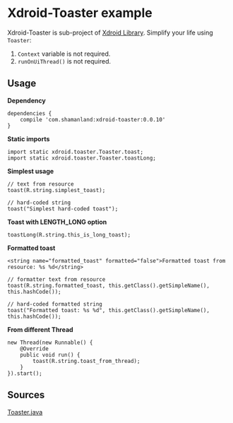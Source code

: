 # Xdroid-Toaster example

Xdroid-Toaster is sub-project of [Xdroid Library][1]. Simplify your life using `Toaster`:

1. `Context` variable is not required.
2. `runOnUiThread()` is not required.

## Usage

**Dependency**

```
dependencies {
    compile 'com.shamanland:xdroid-toaster:0.0.10'
}
```

**Static imports**

```
import static xdroid.toaster.Toaster.toast;
import static xdroid.toaster.Toaster.toastLong;
```

**Simplest usage**

```
// text from resource
toast(R.string.simplest_toast);

// hard-coded string
toast("Simplest hard-coded toast");
```

**Toast with LENGTH_LONG option**

```
toastLong(R.string.this_is_long_toast);
```

**Formatted toast**

```
<string name="formatted_toast" formatted="false">Formatted toast from resource: %s %d</string>
```

```
// formatter text from resource
toast(R.string.formatted_toast, this.getClass().getSimpleName(), this.hashCode());

// hard-coded formatted string
toast("Formatted toast: %s %d", this.getClass().getSimpleName(), this.hashCode());
```

**From different Thread**

```
new Thread(new Runnable() {
    @Override
    public void run() {
        toast(R.string.toast_from_thread);
    }
}).start();
```

## Sources

[Toaster.java][2]

[1]: https://github.com/shamanland/xdroid
[2]: https://github.com/shamanland/xdroid/blob/snapshot/lib-toaster/src/main/java/xdroid/toaster/Toaster.java
